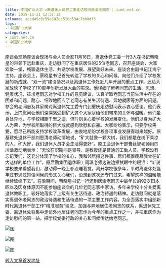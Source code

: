 ```yaml
---
title: 中国矿业大学->离退休人员党工委走访慰问居渝老同志 | cumt.net.cn
date: 2019-11-21 12:37:15
urlname: aecd49c8c59e882ce516e534c7bb8df5
tags: 
- 中国矿业大学
categories:
- cumt.net.cn
- 中国矿业大学
---
```

座谈会现场座谈会现场与会人员合影11月16日，离退休党工委一行3人在书记蔡晓星的带领下远赴重庆，走访慰问了在重庆居住的25位老同志，召开座谈会，大家欢聚一堂，畅聊退休生活、共话学校发展、展望美好未来。座谈会由副书记江海宁主持。座谈会上，蔡晓星书记首先转达了学校的关心和问候，向他们介绍了学校发展的新成就、“双一流”建设情况以及离退休工作处近几年开展的重点工作，还给大家放映了学校了110周年创新发展大会的实录。他详细了解老同志的生活、思想、健康状况，征求老同志对学校工作的意见建议，认真听取老同志当前生活中存在的困难和问题，耐心、细致地回应了老同志有关生活待遇、异地就医等方面的问题。参会的老同志及其家属对离退休党工委专门到重庆走访慰问表示衷心感谢。他们表示，上门慰问让他们深深感受到矿大这个大家庭给他们带来的关怀与温暖。他们虽身处异地，与学校相距千里之遥，但时刻关心着学校的发展变化。他们以身为矿大人为荣，为学校所取得的巨大成就感到欣慰和自豪。大家纷纷表示，只要学校需要，愿尽己所能支持学校改革发展，由衷地期盼学校各项事业发展得越来越好。原基建处退休干部刘思清老师动情地说，“矿大就像一颗大树，我们都是在树下乘凉的人，矿大好，我们退休人员才会生活得更好”。原工会退休干部曹廷智老师用四川话激动地表示：“无论在职期间是领导、是教授还是普通的工勤人员，学校没有忘记我们，这充分体现了学校的关心，我和邻居摆这件事，居们都很羡慕我曾在矿大这样的单位工作”。原后勤集团退休职工周琪老师边说边擦拭眼中的眼泪：“听说学校要来看望我们，激动得一晚上都没睡着觉，离开学校很多年，平时离退休处逢年过节通过短信问候的形式关心我们，没想到这次还专门过来，希望这样的温暖能继续延续下去”。在渝期间，蔡晓星书记一行还到居渝老同志中最年长的92岁田本昭以及因身体原因不能参加座谈会的几位老同志家中家访。多年来学校十分关爱离退休教职工，较好地落实了上级有关生活待遇、政治待遇的精神。走访慰问就是落实离退休老同志的政治待遇和生活待遇的一项主要工作内容。为全面落实中组部新时代离退休干部工作“精准服务”理念，加强与异地居住老同志的联系，离退休党工委、离退休处将集中走访外地居住老同志作为今年的重点工作之一，并把重庆作为走访慰问的第一站，把学校党委行政的关心和问候传达给老同志。

![图](http://xwzx.cumt.edu.cn/_upload/article/images/47/bf/3a6a26774fa1baafbded21877153/3a2352a1-4949-4da6-aeb1-72f9bdf8cedc.jpg)

![图](http://xwzx.cumt.edu.cn/_upload/article/images/47/bf/3a6a26774fa1baafbded21877153/81547d82-3130-4695-814d-5852ddf63bda.jpg)

![图](http://xwzx.cumt.edu.cn/_upload/article/images/47/bf/3a6a26774fa1baafbded21877153/b965092b-23d0-485e-a6f9-3b15d9860949.jpg)

[转入文章首发地址](http://xwzx.cumt.edu.cn/67/23/c523a550691/page.htm)